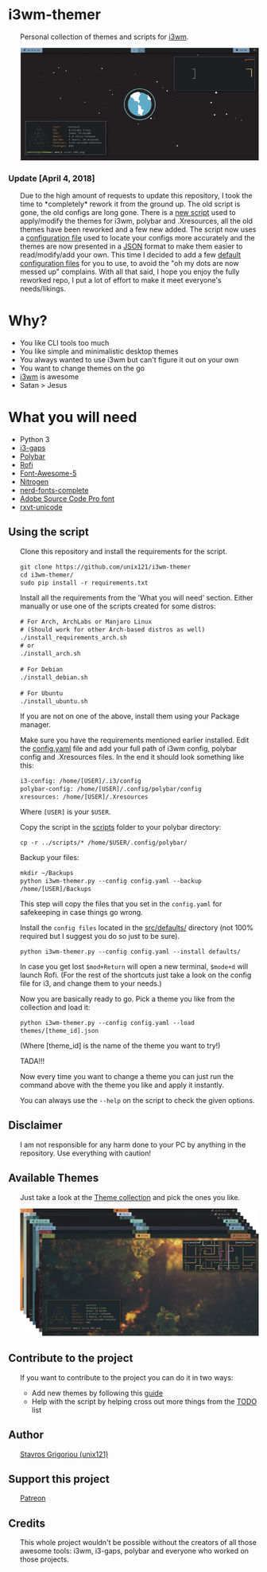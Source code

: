<h1>i3wm-themer</h1>
<ul>
Personal collection of themes and scripts for <a href="https://www.i3wm.org">i3wm</a>.

![](workflow/workflow.gif?raw=true)
</ul>

<h3>Update [April 4, 2018]</h3>
<ul>
Due to the high amount of requests to update this repository, I took the time to *completely* rework
it from the ground up. The old script is gone, the old configs are long gone. There is a <a
href="src/i3wm-themer.py">new script</a> used to apply/modify the themes for i3wm, polybar and .Xresources, all the old themes have been
reworked and a few new added. The script now uses a <a href="src/config.yaml">configuration file</a> used to locate your configs
more accurately and the themes are now presented in a <a href="src/themes">JSON</a> format to make them easier to read/modify/add your own.
This time I decided to add a few <a href="src/defaults">default configuration files</a> for you to use, to avoid the "oh my dots are now 
messed up" complains. With all that said, I hope you enjoy the fully reworked repo, I put a lot of
effort to make it meet everyone's needs/likings.
</ul>

<h1>Why?</h1>
<ul>
<li>You like CLI tools too much</li>
<li>You like simple and minimalistic desktop themes</li>
<li>You always wanted to use i3wm but can't figure it out on your own</li>
<li>You want to change themes on the go</li>
<li><a href="https://www.i3wm.org">i3wm</a> is awesome</li>
<li>Satan > Jesus</li>
</ul>

<h1>What you will need</h1>
<ul>
<li>Python 3</li>
<li><a href="https://github.com/Airblader/i3">i3-gaps</a></li>
<li><a href="https://github.com/jaagr/polybar">Polybar</a></li>
<li><a href="https://github.com/DaveDavenport">Rofi</a></li>
<li><a href="https://fontawesome.com">Font-Awesome-5</a></li>
<li><a href="https://aur.archlinux.org/packages/nitrogen-git/">Nitrogen</a></li>
<li><a href="https://aur.archlinux.org/packages/nerd-fonts-complete/">nerd-fonts-complete</a></li>
<li><a href="https://github.com/adobe-fonts/source-code-pro">Adobe Source Code Pro font</a></li>
<li><a href="https://wiki.archlinux.org/index.php/Rxvt-unicode">rxvt-unicode</a></li>
</ul>

<h2>Using the script</h2>
<ul>
Clone this repository and install the requirements for the script.

    git clone https://github.com/unix121/i3wm-themer
    cd i3wm-themer/
    sudo pip install -r requirements.txt

Install all the requirements from the 'What you will need' section.
Either manually or use one of the scripts created for some distros:

    # For Arch, ArchLabs or Manjaro Linux
    # (Should work for other Arch-based distros as well)
    ./install_requirements_arch.sh
    # or
    ./install_arch.sh

    # For Debian
    ./install_debian.sh

    # For Ubuntu
    ./install_ubuntu.sh

If you are not on one of the above, install them using your Package manager.

Make sure you have the requirements mentioned earlier installed.
Edit the <a href="src/config.yaml">config.yaml</a> file and add your full path of i3wm config, polybar config and .Xresources
files. In the end it should look something like this:

    i3-config: /home/[USER]/.i3/config
    polybar-config: /home/[USER]/.config/polybar/config
    xresources: /home/[USER]/.Xresources

Where `[USER]` is your `$USER`.

Copy the script in the <a href="scripts/">scripts</a> folder to your polybar directory:

    cp -r ../scripts/* /home/$USER/.config/polybar/

Backup your files:

    mkdir ~/Backups
    python i3wm-themer.py --config config.yaml --backup /home/[USER]/Backups

This step will copy the files that you set in the `config.yaml` for safekeeping in case things go
wrong.

Install the `config files` located in the <a href="src/defaults">src/defaults/</a> directory (not 100% required but
I suggest you do so just to be sure).

    python i3wm-themer.py --config config.yaml --install defaults/

In case you get lost `$mod+Return` will open a new terminal, `$mode+d` will launch Rofi. (For the
rest of the shortcuts just take a look on the config file for i3, and change them to your needs.)

Now you are basically ready to go. Pick a theme you like from the collection and load it:

    python i3wm-themer.py --config config.yaml --load themes/[theme_id].json

(Where [theme_id] is the name of the theme you want to try!)

TADA!!!

Now every time you want to change a theme you can just run the command above with the theme you like
and apply it instantly.

You can always use the `--help` on the script to check the given options.
</ul>

<h2>Disclaimer</h2>
<ul>
I am not responsible for any harm done to your PC by anything in the repository. Use everything with
caution!
</ul>

<h2>Available Themes</h2>
<ul>
Just take a look at the <a href="src/themes/">Theme collection</a> and pick the ones you like.

![](workflow/themepreview.png?raw=true)

</ul>

<h2>Contribute to the project</h2>
<ul>
If you want to contribute to the project you can do it in two ways:
<ul>
<li>Add new themes by following this <a href="templates/README.md">guide</a></li>
<li>Help with the script by helping cross out more things from the <a href="src/README.md">TODO</a> list</li>
</ul>
</ul>

<h2>Author</h2>
<ul>
<a href="https://github.com/unix121">Stavros Grigoriou (unix121)</a>
</ul>

<h2>Support this project</h2>
<ul>
<a href="https://patreon.com/unix121">Patreon</a>
</ul>

<h2>Credits</h2>
<ul>
This whole project wouldn't be possible without the creators of all those awesome tools:
i3wm, i3-gaps, polybar and everyone who worked on those projects.
</ul>
